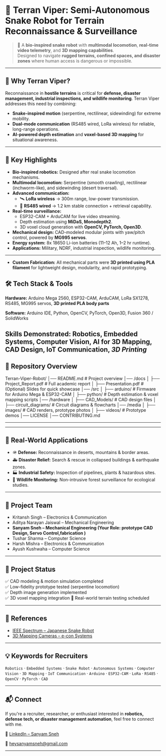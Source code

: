 # 🐍 Terran Viper: Semi-Autonomous Snake Robot for Terrain Reconnaissance & Surveillance  

> 🚀 A **bio-inspired snake robot** with **multimodal locomotion**, **real-time video telemetry**, and **3D mapping capabilities**.  
> Designed to navigate **rugged terrains, confined spaces, and disaster zones** where human access is dangerous or impossible.  

---

## 🌟 Why Terran Viper?  
Reconnaissance in **hostile terrains** is critical for **defense, disaster management, industrial inspections, and wildlife monitoring**. Terran Viper addresses this need by combining:  
- **Snake-inspired motion** (serpentine, rectilinear, sidewinding) for extreme mobility.  
- **Dual-mode communication** (RS485 wired, LoRa wireless) for reliable, long-range operations.  
- **AI-powered depth estimation** and **voxel-based 3D mapping** for situational awareness.  

---

## 🔑 Key Highlights
- **Bio-inspired robotics:** Designed after real snake locomotion mechanisms.  
- **Multimodal locomotion:** Serpentine (smooth crawling), rectilinear (inchworm-like), and sidewinding (desert traversal).  
- **Advanced communication:**  
  - 🛰️ **LoRa wireless** → 300m range, low-power transmission.  
  - 🔌 **RS485 wired** → 1.2 km stable connection + retrieval capability.  
- **Real-time surveillance:**  
  - ESP32-CAM + ArduCAM for live video streaming.  
  - Depth estimation using **MiDaS, Monodepth2**.  
  - 3D voxel cloud generation with **OpenCV, PyTorch, Open3D**.  
- **Mechanical design:** CAD-modeled modular joints with yaw/pitch control, powered by **MG995 servos**.  
- **Energy system:** 8x 18650 Li-ion batteries (11–12 Ah, 1–2 hr runtime).  
- **Applications:** Military, NDRF, industrial inspection, wildlife monitoring.  

---

- **Custom Fabrication:** All mechanical parts were **3D printed using PLA filament** for lightweight design, modularity, and rapid prototyping.

## 🛠️ Tech Stack & Tools
**Hardware:** Arduino Mega 2560, ESP32-CAM, ArduCAM, LoRa SX1278, RS485, MG995 servos, **3D printed PLA body parts**  

**Software:** Arduino IDE, Python, OpenCV, PyTorch, Open3D, Fusion 360 / SolidWorks  

**Skills Demonstrated:** Robotics, Embedded Systems, Computer Vision, AI for 3D Mapping, CAD Design, IoT Communication, *3D Printing*
---

## 📂 Repository Overview
Terran-Viper-Robot/ │── README.md                  # Project overview │── /docs │   ├── Project_Report.pdf      # Full academic report │   ├── Presentation.pdf        # (Optional) Slides for quick showcase │── /src │   ├── arduino/                # Firmware for Arduino Mega & ESP32-CAM │   ├── python/                 # Depth estimation & voxel mapping scripts │── /hardware │   ├── CAD_Models/             # CAD design files │   ├── circuit_diagrams/       # Circuit diagrams & flowcharts │── /media │   ├── images/                 # CAD renders, prototype photos │   ├── videos/                 # Prototype demos │── LICENSE │── CONTRIBUTING.md

---

---

## 🎯 Real-World Applications
- 🪖 **Defense:** Reconnaissance in deserts, mountains & border areas.  
- 🚑 **Disaster Relief:** Search & rescue in collapsed buildings & earthquake zones.  
- 🏭 **Industrial Safety:** Inspection of pipelines, plants & hazardous sites.  
- 🌲 **Wildlife Monitoring:** Non-intrusive forest surveillance for ecological studies.  

---

## 👥 Project Team
- Kritansh Singh – Electronics & Communication  
- Aditya Narayan Jaiswal – Mechanical Engineering  
- **Sanyam Sneh – Mechanical Engineering (Your Role: prototype CAD Design, Servo Control,fabrication )**  
- Tushar Sharma – Computer Science  
- Harsh Mishra – Electronics & Communication  
- Ayush Kushwaha – Computer Science  

---

## 📅 Project Status
✅ CAD modeling & motion simulation completed  
✅ Low-fidelity prototype tested (serpentine locomotion)  
✅ Depth image generation implemented  
✅ 3D voxel mapping integration
🔄 Real-world terrain testing scheduled  

---

## 📖 References
- [IEEE Spectrum – Japanese Snake Robot](https://spectrum.ieee.org/japanese-snake-robot-goes-where-humans-cant)  
- [3D Mapping Cameras – e-con Systems](https://www.e-consystems.com/blog/camera/technology/everything-you-need-to-know-about-3d-mapping-cameras/)  

---

## 💡 Keywords for Recruiters
`Robotics` · `Embedded Systems` · `Snake Robot` · `Autonomous Systems` · `Computer Vision` · `3D Mapping` · `IoT Communication` · `Arduino` · `ESP32-CAM` · `LoRa` · `RS485` · `OpenCV` · `PyTorch` · `CAD`  

---

## 📬 Connect
If you're a recruiter, researcher, or enthusiast interested in **robotics, defense tech, or disaster management automation**, feel free to connect with me.  

🔗 [LinkedIn – Sanyam Sneh](https://www.linkedin.com/in/sanyamsneh)

📧 heysanyamsneh@gmail.com

---

